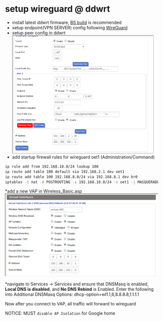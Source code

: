 # setup wireguard @ ddwrt

* install latest ddwrt firmware, [BS build](https://download1.dd-wrt.com/dd-wrtv2/downloads/betas/2019/05-27-2019-r39866/) is recommended
* setup endpoint(VPN SERVER) config following [WireGuard](https://www.wireguard.com/)
* setup peer config in ddwrt ![SETUP/TUNNEL](images/eop-tunnel.asp.png)
* add startup firewall rules for wireguard oet1 (Administration/Command)
```bash
ip rule add from 192.168.18.0/24 lookup 100
ip route add table 100 default via 192.168.2.1 dev oet1
ip route add table 100 192.168.8.0/24 via 192.168.8.1 dev br0
iptables -t nat -A POSTROUTING -s 192.168.18.0/24 -o oet1 -j MASQUERADE
```

*add a new VAP in Wireless_Basic.asp ![VAP](images/vap.png)

*navigate to Services -> Services and ensure that DNSMasq is enabled, **Local DNS is disabled**, and **No DNS Rebind** is Enabled. Enter the following into Additional DNSMasq Options: dhcp-option=wl1.1,6,8.8.8.8,1.1.1.1

Now after you connect to VAP, all traffic will forward to wireguard

NOTICE: MUST `disable AP Isolation` for Google home 
